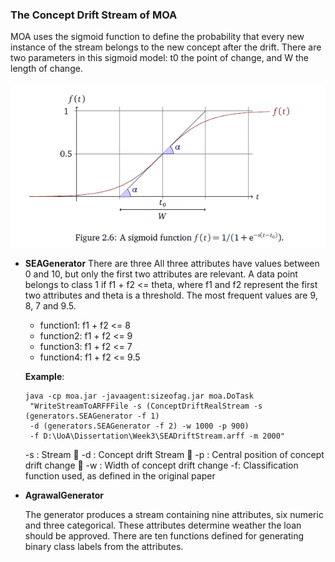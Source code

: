 ### The Concept Drift Stream of MOA

MOA uses the sigmoid function to define the probability that every new instance of the stream belongs to the new concept after the drift. There are two parameters in this sigmoid model: t0 the point of change, and W the length of change.

![](/assets/ch2/sigmoid.PNG)

* **SEAGenerator**
There are three All three attributes have values between 0 and 10, but only the first two attributes are relevant. A data point belongs to class 1 if f1 + f2 &lt;= theta, where f1 and f2 represent the first two attributes and theta is a threshold. The most frequent values are 9, 8, 7 and 9.5.
  
  * function1: f1 + f2 &lt;= 8
  * function2: f1 + f2 &lt;= 9
  * function3: f1 + f2 &lt;= 7
  * function4: f1 + f2 &lt;= 9.5


  **Example**:
  ```
  java -cp moa.jar -javaagent:sizeofag.jar moa.DoTask
   "WriteStreamToARFFFile -s (ConceptDriftRealStream -s (generators.SEAGenerator -f 1) 
   -d (generators.SEAGenerator -f 2) -w 1000 -p 900) 
   -f D:\UoA\Dissertation\Week3\SEADriftStream.arff -m 2000"
  ```
  
  -s : Stream
  -d : Concept drift Stream
  -p : Central position of concept drift change
  -w : Width of concept drift change
  -f: Classification function used, as defined in the original paper

* **AgrawalGenerator**

  The generator produces a stream containing nine attributes, six numeric and three categorical. These attributes determine weather the loan should be approved. There are ten functions defined for generating binary class labels from the attributes.


